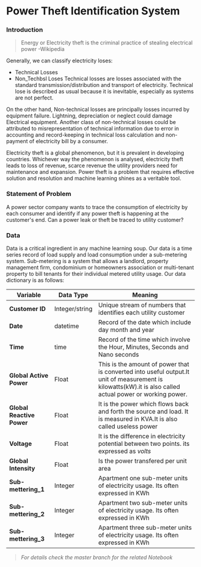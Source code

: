 # Power Theft Identification System

### Introduction

> Energy or Electricity theft is the criminal practice of stealing electrical power -Wikipedia

Generally, we can classify electricity loses:
- Technical  Losses
- Non_Techbsl Loses
Technical losses are losses associated with the standard transmission/distribution and transport of electricity. Technical lose is described as usual because it is inevitable, especially as systems are not perfect.

On the other hand, Non-technical losses are principally losses incurred by equipment failure. Lightning, depreciation or neglect could damage Electrical equipment. Another class of non-technical losses could be attributed to misrepresentation of technical information due to error in accounting and record-keeping in technical loss calculation and non-payment of electricity bill by a consumer.

Electricity theft is a global phenomenon, but it is prevalent in developing countries. Whichever way the phenomenon is analysed,  electricity theft leads to loss of revenue, scarce revenue the utility providers need for maintenance and expansion. Power theft is a problem that requires effective solution and resolution and machine learning shines as a veritable tool.

### Statement of Problem
A power sector company wants to trace the consumption of electricity by each consumer and identify if any power theft is happening at the customer's end. Can a power leak or theft be traced to utility customer?

### Data
Data is a critical ingredient in any machine learning soup. Our data is a time series record of load supply and load consumption under a sub-metering system.
Sub-metering is a system that allows a landlord, property management firm, condominium or homeowners association or multi-tenant property to bill tenants for their individual metered utility usage.
Our data dictionary is as follows:


Variable| Data Type|Meaning
--------|-----------|----------
**Customer ID**|Integer/string|Unique stream of numbers that identifies each utility customer
**Date**|datetime|Record of the date which include day month and year
**Time**|time|Record of the time which involve the Hour, Minutes, Seconds and Nano seconds
**Global Active Power**|Float|This is the amount of power that is converted into useful output.It unit of measurement is kilowatts(kW).it is also called actual power or working power.
**Global Reactive Power**|Float|It is the power which flows back and forth the source and load. It is measured in KVA.It is also called useless power
**Voltage**|Float|It is the difference in electricity potential between two points. its expressed as *volts*
**Global Intensity**|Float|Is the power transfered per unit area
**Sub-mettering_1**|Integer|Apartment one sub-meter units of electricity usage. Its often expressed in KWh
**Sub-mettering_2**|Integer|Apartment two sub-meter units of electricity usage. Its often expressed in KWh
**Sub-mettering_3**|Integer|Apartment three sub-meter units of electricity usage. Its often expressed in KWh


> *For details check the master branch for the related Notebook*
